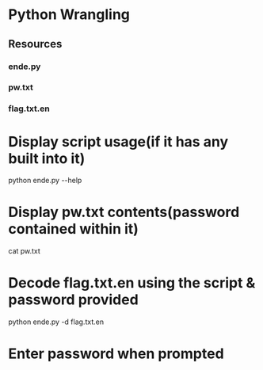 # Python Wrangling

## Resources

### ende.py
### pw.txt
### flag.txt.en

# Display script usage(if it has any built into it)
python ende.py --help

# Display pw.txt contents(password contained within it)
cat pw.txt

# Decode flag.txt.en using the script & password provided
python ende.py -d flag.txt.en

# Enter password when prompted
